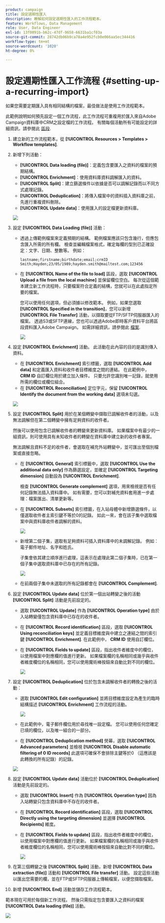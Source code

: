 ```yaml
---
product: campaign
title: 設定週期性匯入
description: 瞭解如何設定週期性匯入的工作流程範本。
feature: Workflows, Data Management
role: User, Data Engineer
exl-id: 13f0091b-b62c-47df-9658-6631ba1cf03a
source-git-commit: 28742db06b9ca78a4e952fcb0e066aa5ec344416
workflow-type: tm+mt
source-wordcount: '1020'
ht-degree: 0%

---
```


# 設定週期性匯入工作流程 {#setting-up-a-recurring-import}



如果您需要定期匯入具有相同結構的檔案，最佳做法是使用工作流程範本。

此範例說明如何預先設定一個工作流程，此工作流程可重複用於匯入來自Adobe Campaign資料庫中CRM之設定檔的工作流程。 有關每個活動所有可能設定的詳細資訊，請參閱此 [區段](activities.md).

1. 建立新的工作流程範本，從 **[!UICONTROL Resources > Templates > Workflow templates]**.
1. 新增下列活動：

   * **[!UICONTROL Data loading (file)]**：定義包含要匯入之資料的檔案的預期結構。
   * **[!UICONTROL Enrichment]**：使用資料庫資料調解匯入的資料。
   * **[!UICONTROL Split]**：建立篩選條件以依據是否可以調解記錄而以不同方式處理記錄。
   * **[!UICONTROL Deduplication]**：將傳入檔案中的資料插入資料庫之前，先進行重複資料刪除。
   * **[!UICONTROL Update data]**：使用匯入的設定檔更新資料庫。

   ![](assets/import_template_example0.png)

1. 設定 **[!UICONTROL Data Loading (file)]** 活動：

   * 透過上傳範例檔案來定義預期的結構。 範例檔案應該只包含幾行，但應包含匯入所需的所有欄。 檢查並編輯檔案格式，確定每欄的型別已正確設定：文字、日期、整數等。 例如：

     ```
     lastname;firstname;birthdate;email;crmID
     Smith;Hayden;23/05/1989;hayden.smith@mailtest.com;123456
     ```

   * 在 **[!UICONTROL Name of the file to load]** 區段，選取 **[!UICONTROL Upload a file from the local machine]** 並保留欄位空白。 每次從這個範本建立新工作流程時，只要檔案符合定義的結構，您就可以在此處指定所要的檔案。

     您可以使用任何選項，但必須據以修改範本。 例如，如果您選取 **[!UICONTROL Specified in the transition]**，您可以新增 **[!UICONTROL File Transfer]** 活動，以擷取要從FTP/SFTP伺服器匯入的檔案。 透過S3或SFTP連線，您也可以透過Adobe即時客戶資料平台將區段資料匯入Adobe Campaign。 如需詳細資訊，請參閱此 [檔案](https://experienceleague.adobe.com/docs/experience-platform/destinations/catalog/email-marketing/adobe-campaign.html).

     ![](assets/import_template_example1.png)

1. 設定 **[!UICONTROL Enrichment]** 活動。 此活動在此內容的目的是識別傳入資料。

   * 在 **[!UICONTROL Enrichment]** 索引標籤，選取 **[!UICONTROL Add data]** 和定義匯入資料和收件者目標維度之間的連結。 在此範例中， **CRM ID** 自訂欄位用於建立加入條件。 只要允許您識別唯一記錄，就使用所需的欄位或欄位組合。
   * 在 **[!UICONTROL Reconciliation]** 定位字元，保留 **[!UICONTROL Identify the document from the working data]** 選項未勾選。

   ![](assets/import_template_example2.png)

1. 設定 **[!UICONTROL Split]** 用於在某個轉變中擷取已調解收件者的活動，以及無法調解但在第二個轉變中擁有足夠資料的收件者。

   然後可以使用包含已調解收件者的轉變來更新資料庫。 如果檔案中有最少的一組資訊，則可使用具有未知收件者的轉變在資料庫中建立新的收件者專案。

   無法調解且資料不足的收件者，會選取在補充外站轉變中，並可匯出至個別檔案或直接忽略。

   * 在 **[!UICONTROL General]** 索引標籤中，選取 **[!UICONTROL Use the additional data only]** 作為篩選設定，並確定 **[!UICONTROL Targeting dimension]** 自動設為 **[!UICONTROL Enrichment]**.

     檢查 **[!UICONTROL Generate complement]** 選項，用來檢視是否有任何記錄無法插入資料庫中。 如有需要，您可以對補充資料套用進一步處理：檔案匯出、清單更新等。

   * 在 **[!UICONTROL Subsets]** 索引標籤，在入站母體中新增篩選條件，以僅選取收件者主索引鍵不等於0的記錄。 如此一來，會在該子集中選取檔案中與資料庫收件者調解的資料。

     ![](assets/import_template_example3.png)

   * 新增第二個子集，選取有足夠資料可插入資料庫中的未調解記錄。 例如：電子郵件地址、名字和姓氏。

     子集會依其建立順序進行處理，這表示在處理此第二個子集時，已在第一個子集中選取資料庫中已存在的所有記錄。

     ![](assets/import_template_example3_2.png)

   * 在前兩個子集中未選取的所有記錄都會在 **[!UICONTROL Complement]**.

1. 設定 **[!UICONTROL Update data]** 位於第一個出站轉變之後的活動 **[!UICONTROL Split]** 活動是先前設定的。

   * 選取 **[!UICONTROL Update]** 作為 **[!UICONTROL Operation type]** 由於入站轉變僅包含資料庫中已存在的收件者。
   * 在 **[!UICONTROL Record identification]** 區段，選取 **[!UICONTROL Using reconciliation keys]** 並定義目標維度與中建立之連結之間的索引鍵 **[!UICONTROL Enrichment]**. 在此範例中， **CRM ID** 使用自訂欄位。
   * 在 **[!UICONTROL Fields to update]** 區段，指出收件者維度中的欄位，以使用檔案中對應欄的值進行更新。 如果檔案欄的名稱相同或幾乎與收件者維度欄位的名稱相同，您可以使用魔術棒按鈕來自動比對不同的欄位。

     ![](assets/import_template_example6.png)

1. 設定 **[!UICONTROL Deduplication]** 位於包含未調解收件者的轉換之後的活動：

   * 選取 **[!UICONTROL Edit configuration]** 並將目標維度設定為產生的臨時結構描述 **[!UICONTROL Enrichment]** 工作流程的活動。

     ![](assets/import_template_example4.png)

   * 在此範例中，電子郵件欄位用於尋找唯一設定檔。 您可以使用任何您確定已填的欄位，以及唯一組合的一部分。
   * 在 **[!UICONTROL Deduplication method]** 熒幕，選取 **[!UICONTROL Advanced parameters]** 並檢視 **[!UICONTROL Disable automatic filtering of 0 ID records]** 此選項可確保不會排除主鍵等於0 （這應該是此轉換的所有記錄）的記錄。

   ![](assets/import_template_example7.png)

1. 設定 **[!UICONTROL Update data]** 活動位於 **[!UICONTROL Deduplication]** 活動是先前設定的。

   * 選取 **[!UICONTROL Insert]** 作為 **[!UICONTROL Operation type]** 因為入站轉變只包含資料庫中不存在的收件者。
   * 在 **[!UICONTROL Record identification]** 區段，選取 **[!UICONTROL Directly using the targeting dimension]** 並選擇 **[!UICONTROL Recipients]** 維度。
   * 在 **[!UICONTROL Fields to update]** 區段，指出收件者維度中的欄位，以使用檔案中對應欄的值進行更新。 如果檔案欄的名稱相同或幾乎與收件者維度欄位的名稱相同，您可以使用魔術棒按鈕來自動比對不同的欄位。

     ![](assets/import_template_example8.png)

1. 在第三個轉變之後 **[!UICONTROL Split]** 活動，新增 **[!UICONTROL Data extraction (file)]** 活動和 **[!UICONTROL File transfer]** 活動。 設定這些活動以匯出您需要的欄，並在FTP或SFTP伺服器上傳輸檔案，以便您擷取檔案。
1. 新增 **[!UICONTROL End]** 活動並儲存工作流程範本。

範本現在可用於每個新工作流程。 然後只需指定包含要匯入之資料的檔案 **[!UICONTROL Data loading (file)]** 活動。

![](assets/import_template_example9.png)
